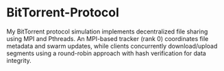 # BitTorrent-Protocol
My BitTorrent protocol simulation implements decentralized file sharing using MPI and Pthreads. An MPI-based tracker (rank 0) coordinates file metadata and swarm updates, while clients concurrently download/upload segments using a round-robin approach with hash verification for data integrity.
